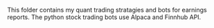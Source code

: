 This folder contains my quant trading stratagies and bots for earnings reports.
The python stock trading bots use Alpaca and Finnhub API. 
